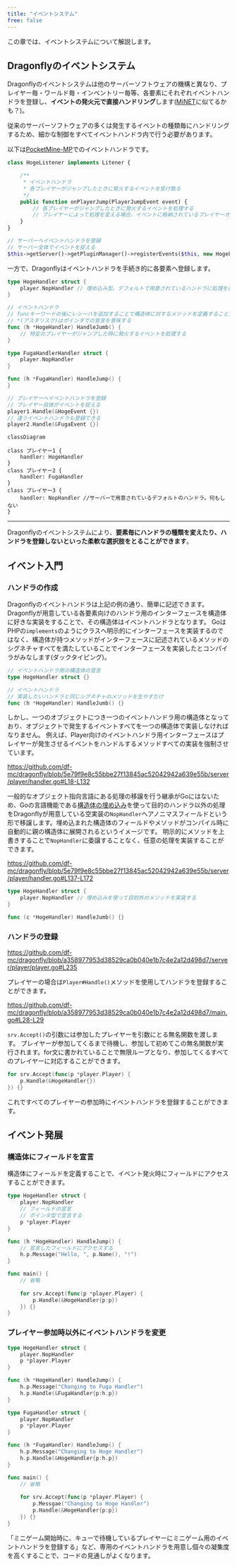 ```yaml
---
title: "イベントシステム"
free: false
---
```


この章では、イベントシステムについて解説します。

## Dragonflyのイベントシステム

Dragonflyのイベントシステムは他のサーバーソフトウェアの機構と異なり、プレイヤー毎・ワールド毎・インベントリー毎等、各要素にそれぞれイベントハンドラを登録し、**イベントの発火元で直接ハンドリング**します([MiNET](https://github.com/NiclasOlofsson/MiNET)に似てるかも？)。

従来のサーバーソフトウェアの多くは発生するイベントの種類毎にハンドリングするため、細かな制御をすべてイベントハンドラ内で行う必要があります。

以下は[PocketMine-MP](https://github.com/pmmp/PocketMine-MP)でのイベントハンドラです。

```php
class HogeListener implements Litener {

	/**
	 * イベントハンドラ
	 * 各プレイヤーがジャンプしたときに発火するイベントを受け取る
	 */
	public function onPlayerJump(PlayerJumpEvent event) {
		// 各プレイヤーがジャンプしたときに発火するイベントを処理する
		// プレイヤーによって処理を変える場合、イベントに格納されているプレイヤーオブジェクトの情報から判断する必要がある
	}
}

// サーバーへイベントハンドラを登録
// サーバー全体でイベントを捉える
$this->getServer()->getPluginManager()->registerEvents($this, new HogeListener());
```

一方で、Dragonflyはイベントハンドラを手続き的に各要素へ登録します。

```go
type HogeHandler struct {
	player.NopHandler // 埋め込み型。デフォルトで用意されているハンドラに処理を委譲する
}

// イベントハンドラ
// funcキーワードの後にレシーバを追加することで構造体に対するメソッドを定義することができる
// *(アスタリスク)はポインタでの宣言を意味する
func (h *HogeHandler) HandleJumb() {
	// 特定のプレイヤーがジャンプした時に発火するイベントを処理する
}

type FugaHandlerHandler struct {
	player.NopHandler
}

func (h *FugaHandler) HandleJump() {
}

// プレイヤーへイベントハンドラを登録
// プレイヤー自体がイベントを捉える
player1.Handle(&HogeEvent {})
// 違うイベントハンドラも登録できる
player2.Handle(&FugaEvent {})
```

```mermaid
classDiagram

class プレイヤー1 {
	handler: HogeHandler
}
class プレイヤー2 {
	handler: FugaHandler
}
class プレイヤー3 {
	handler: NopHandler //サーバーで用意されているデフォルトのハンドラ。何もしない
}
```

---

Dragonflyのイベントシステムにより、**要素毎にハンドラの種類を変えたり、ハンドラを登録しないといった柔軟な選択肢をとることができます**。

## イベント入門

### ハンドラの作成

Dragonflyのイベントハンドラは上記の例の通り、簡単に記述できます。
Dragonflyが用意している各要素向けのハンドラ用のインターフェースを構造体に好きな実装をすることで、その構造体はイベントハンドラとなります。
GoはPHPの`implements`のようにクラスへ明示的にインターフェースを実装するのではなく、構造体が持つメソッドがインターフェースに記述されているメソッドのシグネチャすべてを満たしていることでインターフェースを実装したとコンパイラがみなします(ダックタイピング)。

```go
// イベントハンドラ用の構造体の宣言
type HogeHandler struct {}

// イベントハンドラ
// 実装したいハンドラと同じシグネチャのメソッドを生やすだけ
func (h *HogeHandler) HandleJumb() {}
```

しかし、一つのオブジェクトにつき一つのイベントハンドラ用の構造体となっており、オブジェクトで発生するイベントすべてを一つの構造体で実装しなければなりません。
例えば、Player向けのイベントハンドラ用インターフェースはプレイヤーが発生させるイベントをハンドルするメソッドすべての実装を強制させています。

https://github.com/df-mc/dragonfly/blob/5e79f9e8c55bbe27f13845ac52042942a639e55b/server/player/handler.go#L18-L132

一般的なオブジェクト指向言語にある処理の移譲を行う継承がGoにはないため、Goの言語機能である[構造体の埋め込み](https://gobyexample.com/struct-embedding)を使って目的のハンドラ以外の処理をDragonflyが用意している空実装の`NopHandler`へアノニマスフィールドという形で移譲します。埋め込まれた構造体のフィールドやメソッドがコンパイル時に自動的に親の構造体に展開されるというイメージです。
明示的にメソッドを上書きすることで`NopHandler`に委譲することなく、任意の処理を実装することができます。

https://github.com/df-mc/dragonfly/blob/5e79f9e8c55bbe27f13845ac52042942a639e55b/server/player/handler.go#L137-L172

```go
type HogeHandler struct {
	player.NopHandler // 埋め込みを使って目的外のメソッドを実装する
}

func (c *HogeHandler) HandleJumb() {}
```

### ハンドラの登録

https://github.com/df-mc/dragonfly/blob/a358977953d38529ca0b040e1b7c4e2a12d498d7/server/player/player.go#L235

プレイヤーの場合は`Player#Handle()`メソッドを使用してハンドラを登録することができます。

https://github.com/df-mc/dragonfly/blob/a358977953d38529ca0b040e1b7c4e2a12d498d7/main.go#L28-L29

`srv.Accept()`の引数には参加したプレイヤーを引数にとる無名関数を渡します。
プレイヤーが参加してくるまで待機し、参加して初めてこの無名関数が実行されます。for文に書かれていることで無限ループとなり、参加してくるすべてのプレイヤーに対応することができます。

```go
for srv.Accept(func(p *player.Player) {
	p.Handle(&HogeHandler{})
}) {}
```

これですべてのプレイヤーの参加時にイベントハンドラを登録することができます。

## イベント発展

### 構造体にフィールドを宣言

構造体にフィールドを定義することで、イベント発火時にフィールドにアクセスすることができます。

```go
type HogeHandler struct {
	player.NopHandler
	// フィールドの宣言
	// ポインタ型で宣言する
	p *player.Player
}

func (h *HogeHandler) HandleJump() {
	// 宣言したフィールドにアクセスする
	h.p.Message("Hello, ", p.Name(), "!")
}

func main() {
	// 省略
	
	for srv.Accept(func(p *player.Player) {
		p.Handle(&HogeHandler{p:p})
	}) {}
}
```

### プレイヤー参加時以外にイベントハンドラを変更

```go
type HogeHandler struct {
	player.NopHandler
	p *player.Player
}

func (h *HogeHandler) HandleJump() {
	h.p.Message("Changing to Fuga Handler")
	h.p.Handle(&FugaHandler{p:h.p})
}

type FugaHandler struct {
	player.NopHandler
	p *player.Player
}

func (h *FugaHandler) HandleJump() {
	h.p.Message("Changing to Hoge Handler")
	h.p.Handle(&HogeHandler{p:h.p})
}

func main() {
	// 省略
	
	for srv.Accept(func(p *player.Player) {
		p.Messgae("Changing to Hoge Handler")
		p.Handle(&HogeHandler{p:p})
	}) {}
}
```

「ミニゲーム開始時に、キューで待機しているプレイヤーにミニゲーム用のイベントハンドラを登録する」など、専用のイベントハンドラを用意し個々の凝集度を高くすることで、コードの見通しがよくなります。